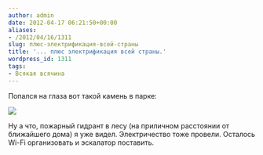 ```yaml
---
author: admin
date: 2012-04-17 06:21:50+00:00
aliases:
- /2012/04/16/1311
slug: плюс-электрификация-всей-страны
title: '... плюс электрификация всей страны.'
wordpress_id: 1311
tags:
- Всякая всячина
---
```


Попался на глаза вот такой камень в парке:

[![](/2012/04/stoneplug.jpg)](/2012/04/stoneplug.jpg)

Ну а что, пожарный гидрант в лесу (на приличном расстоянии от ближайшего дома) я уже видел. Электричество тоже провели. Осталось Wi-Fi организовать и эскалатор поставить.
